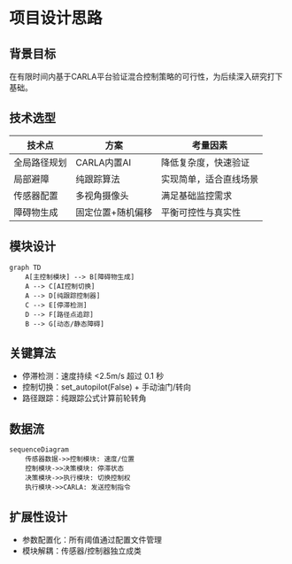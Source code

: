 # 项目设计思路

## 背景目标
在有限时间内基于CARLA平台验证混合控制策略的可行性，为后续深入研究打下基础。

## 技术选型
| 技术点           | 方案                | 考量因素               |
|------------------|---------------------|-----------------------|
| 全局路径规划     | CARLA内置AI         | 降低复杂度，快速验证   |
| 局部避障         | 纯跟踪算法          | 实现简单，适合直线场景 |
| 传感器配置       | 多视角摄像头        | 满足基础监控需求       |
| 障碍物生成       | 固定位置+随机偏移   | 平衡可控性与真实性     |

## 模块设计
```mermaid
graph TD
    A[主控制模块] --> B[障碍物生成]
    A --> C[AI控制切换]
    A --> D[纯跟踪控制器]
    C --> E[停滞检测]
    D --> F[路径点追踪]
    B --> G[动态/静态障碍]
```

## 关键算法
- 停滞检测：速度持续 <2.5m/s 超过 0.1 秒
- 控制切换：set_autopilot(False) + 手动油门/转向
- 路径跟踪：纯跟踪公式计算前轮转角

## 数据流
```
sequenceDiagram
    传感器数据->>控制模块: 速度/位置
    控制模块->>决策模块: 停滞状态
    决策模块->>执行模块: 切换控制权
    执行模块->>CARLA: 发送控制指令
```

## 扩展性设计
- 参数配置化：所有阈值通过配置文件管理
- 模块解耦：传感器/控制器独立成类

